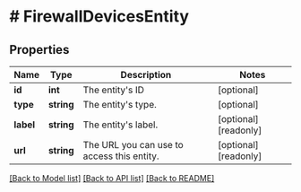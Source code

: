 # # FirewallDevicesEntity

## Properties

Name | Type | Description | Notes
------------ | ------------- | ------------- | -------------
**id** | **int** | The entity&#39;s ID | [optional]
**type** | **string** | The entity&#39;s type. | [optional]
**label** | **string** | The entity&#39;s label. | [optional] [readonly]
**url** | **string** | The URL you can use to access this entity. | [optional] [readonly]

[[Back to Model list]](../../README.md#models) [[Back to API list]](../../README.md#endpoints) [[Back to README]](../../README.md)
